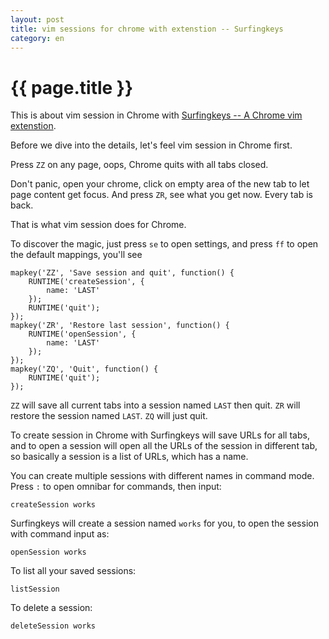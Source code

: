 ```yaml
---
layout: post
title: vim sessions for chrome with extenstion -- Surfingkeys
category: en
---
```


{{ page.title }}
================

This is about vim session in Chrome with [Surfingkeys -- A Chrome vim extenstion](https://chrome.google.com/webstore/detail/surfingkeys/gfbliohnnapiefjpjlpjnehglfpaknnc).

Before we dive into the details, let's feel vim session in Chrome first.

Press `ZZ` on any page, oops, Chrome quits with all tabs closed.

Don't panic, open your chrome, click on empty area of the new tab to let page content get focus. And press `ZR`, see what you get now. Every tab is back.

That is what vim session does for Chrome.

To discover the magic, just press `se` to open settings, and press `ff` to open the default mappings, you'll see

    mapkey('ZZ', 'Save session and quit', function() {
        RUNTIME('createSession', {
            name: 'LAST'
        });
        RUNTIME('quit');
    });
    mapkey('ZR', 'Restore last session', function() {
        RUNTIME('openSession', {
            name: 'LAST'
        });
    });
    mapkey('ZQ', 'Quit', function() {
        RUNTIME('quit');
    });

`ZZ` will save all current tabs into a session named `LAST` then quit.
`ZR` will restore the session named `LAST`.
`ZQ` will just quit.

To create session in Chrome with Surfingkeys will save URLs for all tabs, and to open a session will open all the URLs of the session in different tab, so basically a session is a list of URLs, which has a name.

You can create multiple sessions with different names in command mode. Press `:` to open omnibar for commands, then input:

    createSession works

Surfingkeys will create a session named `works` for you, to open the session with command input as:

    openSession works

To list all your saved sessions:

    listSession

To delete a session:

    deleteSession works
